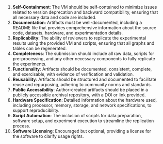 1. **Self-Containment**: The VM should be self-contained to minimize issues related to version deprecation and backward compatibility, ensuring that all necessary data and code are included.
2. **Documentation**: Artifacts must be well-documented, including a README file that provides comprehensive information about the source code, datasets, hardware, and experimentation details.
3. **Replicability**: The ability of reviewers to replicate the experimental results using the provided VM and scripts, ensuring that all graphs and tables can be regenerated.
4. **Completeness**: The submission should include all raw data, scripts for pre-processing, and any other necessary components to fully replicate the experiments.
5. **Functionality**: Artifacts should be documented, consistent, complete, and exercisable, with evidence of verification and validation.
6. **Reusability**: Artifacts should be structured and documented to facilitate reuse and repurposing, adhering to community norms and standards.
7. **Public Accessibility**: Author-created artifacts should be placed in a publicly accessible archival repository, with a DOI or link provided.
8. **Hardware Specification**: Detailed information about the hardware used, including processor, memory, storage, and network specifications, to support reproducibility.
9. **Script Automation**: The inclusion of scripts for data preparation, software setup, and experiment execution to streamline the replication process.
10. **Software Licensing**: Encouraged but optional, providing a license for the software to clarify usage rights.
